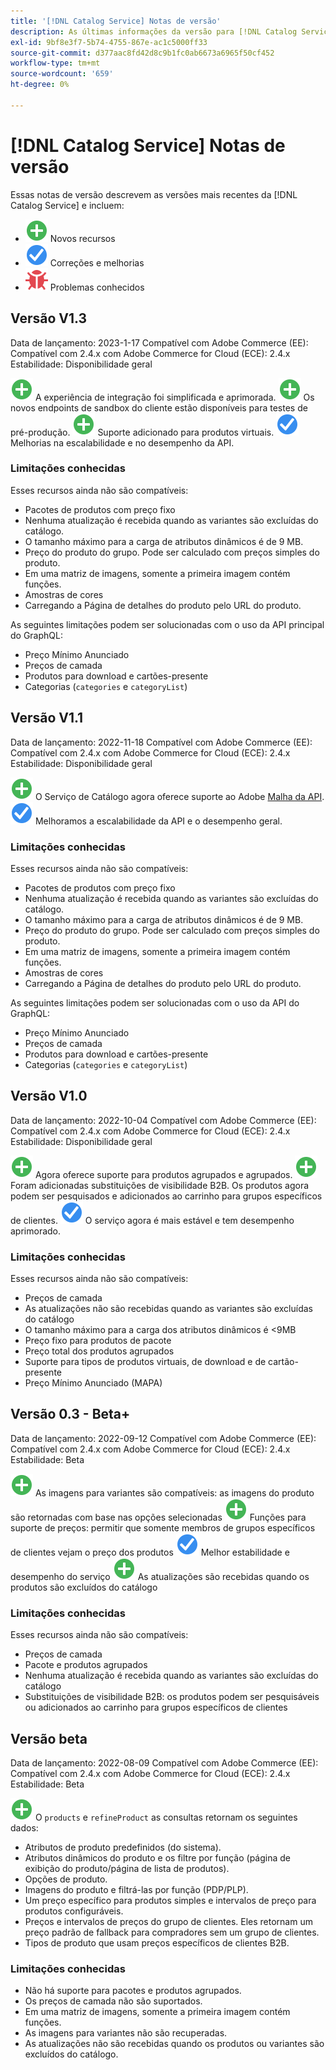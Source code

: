 ```yaml
---
title: '[!DNL Catalog Service] Notas de versão'
description: As últimas informações da versão para [!DNL Catalog Service] para Adobe Commerce.
exl-id: 9bf8e3f7-5b74-4755-867e-ac1c5000ff33
source-git-commit: d377aac8fd42d8c9b1fc0ab6673a6965f50cf452
workflow-type: tm+mt
source-wordcount: '659'
ht-degree: 0%

---
```


# [!DNL Catalog Service] Notas de versão

Essas notas de versão descrevem as versões mais recentes da [!DNL Catalog Service] e incluem:

* ![Novo](../assets/new.svg) Novos recursos
* ![Correção](../assets/fix.svg) Correções e melhorias
* ![Bug](../assets/bug.svg) Problemas conhecidos

## Versão V1.3

Data de lançamento: 2023-1-17 Compatível com Adobe Commerce (EE): Compatível com 2.4.x com Adobe Commerce for Cloud (ECE): 2.4.x Estabilidade: Disponibilidade geral

![Novo](../assets/new.svg) A experiência de integração foi simplificada e aprimorada.
![Novo](../assets/new.svg) Os novos endpoints de sandbox do cliente estão disponíveis para testes de pré-produção.
![Novo](../assets/new.svg) Suporte adicionado para produtos virtuais.
![Correção](../assets/fix.svg) Melhorias na escalabilidade e no desempenho da API.

### Limitações conhecidas

Esses recursos ainda não são compatíveis:

* Pacotes de produtos com preço fixo
* Nenhuma atualização é recebida quando as variantes são excluídas do catálogo.
* O tamanho máximo para a carga de atributos dinâmicos é de 9 MB.
* Preço do produto do grupo. Pode ser calculado com preços simples do produto.
* Em uma matriz de imagens, somente a primeira imagem contém funções.
* Amostras de cores
* Carregando a Página de detalhes do produto pelo URL do produto.

As seguintes limitações podem ser solucionadas com o uso da API principal do GraphQL:

* Preço Mínimo Anunciado
* Preços de camada
* Produtos para download e cartões-presente
* Categorias (`categories` e `categoryList`)

## Versão V1.1

Data de lançamento: 2022-11-18 Compatível com Adobe Commerce (EE): Compatível com 2.4.x com Adobe Commerce for Cloud (ECE): 2.4.x Estabilidade: Disponibilidade geral

![Novo](../assets/new.svg) O Serviço de Catálogo agora oferece suporte ao Adobe [Malha da API](https://developer.adobe.com/graphql-mesh-gateway/).
![Correção](../assets/fix.svg) Melhoramos a escalabilidade da API e o desempenho geral.

### Limitações conhecidas

Esses recursos ainda não são compatíveis:

* Pacotes de produtos com preço fixo
* Nenhuma atualização é recebida quando as variantes são excluídas do catálogo.
* O tamanho máximo para a carga de atributos dinâmicos é de 9 MB.
* Preço do produto do grupo. Pode ser calculado com preços simples do produto.
* Em uma matriz de imagens, somente a primeira imagem contém funções.
* Amostras de cores
* Carregando a Página de detalhes do produto pelo URL do produto.

As seguintes limitações podem ser solucionadas com o uso da API do GraphQL:

* Preço Mínimo Anunciado
* Preços de camada
* Produtos para download e cartões-presente
* Categorias (`categories` e `categoryList`)

## Versão V1.0

Data de lançamento: 2022-10-04 Compatível com Adobe Commerce (EE): Compatível com 2.4.x com Adobe Commerce for Cloud (ECE): 2.4.x Estabilidade: Disponibilidade geral

![Novo](../assets/new.svg) Agora oferece suporte para produtos agrupados e agrupados.
![Novo](../assets/new.svg) Foram adicionadas substituições de visibilidade B2B. Os produtos agora podem ser pesquisados e adicionados ao carrinho para grupos específicos de clientes.
![Correção](../assets/fix.svg) O serviço agora é mais estável e tem desempenho aprimorado.

### Limitações conhecidas

Esses recursos ainda não são compatíveis:

* Preços de camada
* As atualizações não são recebidas quando as variantes são excluídas do catálogo
* O tamanho máximo para a carga dos atributos dinâmicos é &lt;9MB
* Preço fixo para produtos de pacote
* Preço total dos produtos agrupados
* Suporte para tipos de produtos virtuais, de download e de cartão-presente
* Preço Mínimo Anunciado (MAPA)

## Versão 0.3 - Beta+

Data de lançamento: 2022-09-12 Compatível com Adobe Commerce (EE): Compatível com 2.4.x com Adobe Commerce for Cloud (ECE): 2.4.x Estabilidade: Beta

![Novo](../assets/new.svg) As imagens para variantes são compatíveis: as imagens do produto são retornadas com base nas opções selecionadas
![Novo](../assets/new.svg) Funções para suporte de preços: permitir que somente membros de grupos específicos de clientes vejam o preço dos produtos
![Correção](../assets/fix.svg) Melhor estabilidade e desempenho do serviço
![Novo](../assets/new.svg) As atualizações são recebidas quando os produtos são excluídos do catálogo

### Limitações conhecidas

Esses recursos ainda não são compatíveis:

* Preços de camada
* Pacote e produtos agrupados
* Nenhuma atualização é recebida quando as variantes são excluídas do catálogo
* Substituições de visibilidade B2B: os produtos podem ser pesquisáveis ou adicionados ao carrinho para grupos específicos de clientes

## Versão beta

Data de lançamento: 2022-08-09 Compatível com Adobe Commerce (EE): Compatível com 2.4.x com Adobe Commerce for Cloud (ECE): 2.4.x Estabilidade: Beta

![Novo](../assets/new.svg) O `products` e `refineProduct` as consultas retornam os seguintes dados:

* Atributos de produto predefinidos (do sistema).
* Atributos dinâmicos do produto e os filtre por função (página de exibição do produto/página de lista de produtos).
* Opções de produto.
* Imagens do produto e filtrá-las por função (PDP/PLP).
* Um preço específico para produtos simples e intervalos de preço para produtos configuráveis.
* Preços e intervalos de preços do grupo de clientes. Eles retornam um preço padrão de fallback para compradores sem um grupo de clientes.
* Tipos de produto que usam preços específicos de clientes B2B.

### Limitações conhecidas

* Não há suporte para pacotes e produtos agrupados.
* Os preços de camada não são suportados.
* Em uma matriz de imagens, somente a primeira imagem contém funções.
* As imagens para variantes não são recuperadas.
* As atualizações não são recebidas quando os produtos ou variantes são excluídos do catálogo.
